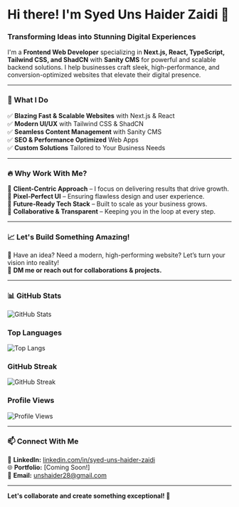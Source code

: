 # Hi there! I'm Syed Uns Haider Zaidi 🚀

### Transforming Ideas into Stunning Digital Experiences

I'm a **Frontend Web Developer** specializing in **Next.js, React, TypeScript, Tailwind CSS, and ShadCN** with **Sanity CMS** for powerful and scalable backend solutions. I help businesses craft sleek, high-performance, and conversion-optimized websites that elevate their digital presence.

---

### 🚀 What I Do
✅ **Blazing Fast & Scalable Websites** with Next.js & React  
✅ **Modern UI/UX** with Tailwind CSS & ShadCN  
✅ **Seamless Content Management** with Sanity CMS  
✅ **SEO & Performance Optimized** Web Apps  
✅ **Custom Solutions** Tailored to Your Business Needs  

---

### 🔥 Why Work With Me?
🔹 **Client-Centric Approach** – I focus on delivering results that drive growth.  
🔹 **Pixel-Perfect UI** – Ensuring flawless design and user experience.  
🔹 **Future-Ready Tech Stack** – Built to scale as your business grows.  
🔹 **Collaborative & Transparent** – Keeping you in the loop at every step.  

---

### 📈 Let's Build Something Amazing!
🚀 Have an idea? Need a modern, high-performing website? Let’s turn your vision into reality!  
📩 **DM me or reach out for collaborations & projects.**

---

### 📊 GitHub Stats
![GitHub Stats](https://github-readme-stats.vercel.app/api?username=unshaider&show_icons=true&theme=radical)
### Top Languages
![Top Langs](https://github-readme-stats.vercel.app/api/top-langs/?username=unshaider&layout=compact&theme=radical)  
### GitHub Streak
![GitHub Streak](https://github-readme-streak-stats.herokuapp.com/?user=unshaider&theme=radical)  
### Profile Views
![Profile Views](https://komarev.com/ghpvc/?username=unshaider&color=blue)  

---

### 📫 Connect With Me
💼 **LinkedIn:** [linkedin.com/in/syed-uns-haider-zaidi](https://www.linkedin.com/in/syed-uns-haider-zaidi/)  
🌐 **Portfolio:** [Coming Soon!]  
📩 **Email:** unshaider28@gmail.com 

---

**Let's collaborate and create something exceptional! 🚀**

